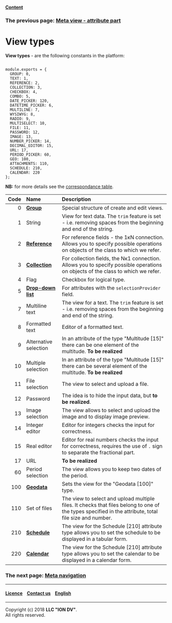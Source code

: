 #### [Content](/docs/ru/index.md)

### The previous page: [Meta view - attribute part](meta_view_attribute.md)

# View types

**View types** - are the following constants in the platform: 

```

module.exports = {
  GROUP: 0,
  TEXT: 1,
  REFERENCE: 2,
  COLLECTION: 3,
  CHECKBOX: 4,
  COMBO: 5,
  DATE_PICKER: 120,
  DATETIME_PICKER: 6,
  MULTILINE: 7,
  WYSIWYG: 8,
  RADIO: 9,
  MULTISELECT: 10,
  FILE: 11,
  PASSWORD: 12,
  IMAGE: 13,
  NUMBER_PICKER: 14,
  DECIMAL_EDITOR: 15,
  URL: 17,
  PERIOD_PICKER: 60,
  GEO: 100,
  ATTACHMENTS: 110,
  SCHEDULE: 210,
  CALENDAR: 220
};

```
**NB:** for more details see the [correspondance table](\docs\en\2_system_description\metadata_structure\correspondance_table.md).

| Code | Name  | Description                                                                                                                                          | 
|----:|:------------------------------------------------|:----------------------------------------------------------------------------------------------------------------------------------------------|
|   0 | [**Group**](/docs/ru/2_system_description/metadata_structure/meta_view/type_group.md)                                          | Special structure of create and edit views.                                                                                        |                                                                            |
|   1 | String                                       | View for text data. The `trim` feature is set - i.e. removing spaces from the beginning and end of the string.                                                                                                  
|   2 | [**Reference**](/docs/ru/2_system_description/metadata_structure/meta_view/type_coll_ref.md)                                          | For reference fields - the 1кN connection. Allows you to specify possible operations on objects of the class to which we refer.                          
|   3 | [**Collection**](/docs/ru/2_system_description/metadata_structure/meta_view/type_coll_ref.md)                                       | For collection fields, the Nк1 connection. Allows you to specify possible operations on objects of the class to which we refer.                                                        |                                                                            |
|   4 | Flag                                            | Checkbox for logical type.                                                                                                                                            | 
|   5 | [**Drop-down list**](/docs/ru/2_system_description/metadata_structure/meta_class/atr_selectionprovider.md)                               | For attributes with the `selectionProvider` field.                                                                                 |                                                                            |
|   7 | Multiline text                             | The view for a text. The `trim` feature is set - i.e. removing spaces from the beginning and end of the string.                                                                                                                                              
|   8 | Formatted text                           | Editor of a formatted text.                                                                                                                                        | 
|   9 | Alternative selection                            | In an attribute of the type "Multitude [15]" there can be one element of the multitude. **To be realized**                                                                   | 
|  10 | Multiple selection                             | In an attribute of the type "Multitude [15]" there can be several element of the multitude. **To be realized**                                                             | 
|  11 | File selection                                     | The view to select and upload a file.                                                                                                                               | 
|  12 | Password                                          | The idea is to hide the input data, but **to be realized**.                                                                                             | 
|  13 | Image selection                               | The view allows to select and upload the image and to display image preview.                                                          | 
|  14 | Integer editor                            | Editor for integers checks the input for correctness.                                                                                                                  | 
|  15 | Real editor                     | Editor for real numbers checks the input for correctness, requires the use of `.` sign to separate the fractional part.                                                    | 
|  17 | URL                                             | **To be realized**                                                                                                             | 
|  60 | Period selection                                   | The view allows you to keep two dates of the period.                                                                                                              | 
| 100 | [**Geodata**](/docs/ru/2_system_description/metadata_structure/meta_class/type_geodata100.md)                                       | Sets the view for the "Geodata [100]" type.                                                                                           | 
| 110 | Set of files                                    | The view to select and upload multiple files. It checks that files belong to one of the types specified in the attribute, total file size and number. |                                                               |
| 210 | [**Schedule**](/docs/ru/2_system_description/metadata_structure/meta_class/type_schedule210.md)                                      | The view for the Schedule [210] attribute type allows you to set the schedule to be displayed in a tabular form.                                                          |                                                                            |
| 220 | [**Calendar**](/docs/ru/2_system_description/metadata_structure/meta_class/type_schedule210.md)                                       | The view for the Schedule [210] attribute type allows you to set the calendar to be displayed in a calendar form.                                                           |                                                                            |

### The next page: [Meta navigation](/docs/en/2_system_description/metadata_structure/meta_navigation/meta_navigation.md)

--------------------------------------------------------------------------  


 #### [Licence](/LICENSE) &ensp;  [Contact us](https://iondv.com/portal/contacts) &ensp;  [English](view_types.md)   &ensp;
<div><img src="https://mc.iondv.com/watch/local/docs/framework" style="position:absolute; left:-9999px;" height=1 width=1 alt="iondv metrics"></div>       



--------------------------------------------------------------------------  

Copyright (c) 2018 **LLC "ION DV"**.  
All rights reserved. 